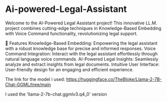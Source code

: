 # Ai-powered-Legal-Assistant
Welcome to the AI-Powered Legal Assistant project! This innovative LL.M. project combines cutting-edge techniques in Knowledge-Based Embedding with Voice Command functionality, revolutionizing legal support.

🌟 Features Knowledge-Based Embedding: Empowering the legal assistant with a robust knowledge base for precise and informed responses. Voice Command Integration: Interact with the legal assistant effortlessly through natural language voice commands. AI-Powered Legal Insights: Seamlessly analyze and extract insights from legal documents. Intuitive User Interface: User-friendly design for an engaging and efficient experience.

The link for the model i used: https://huggingface.co/TheBloke/Llama-2-7B-Chat-GGML/tree/main

I used the 'llama-2-7b-chat.ggmlv3.q4_0' version
